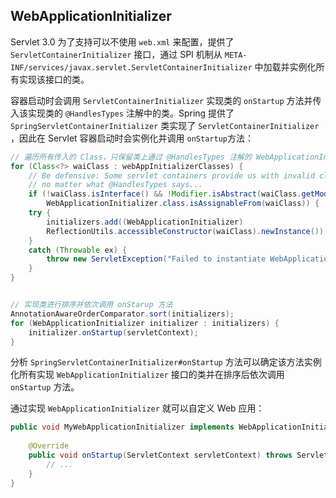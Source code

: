 ## WebApplicationInitializer

Servlet 3.0 为了支持可以不使用 `web.xml` 来配置，提供了 `ServletContainerInitializer` 接口，通过 SPI 机制从 `META-INF/services/javax.servlet.ServletContainerInitializer` 中加载并实例化所有实现该接口的类。

容器启动时会调用 `ServletContainerInitializer` 实现类的 `onStartup` 方法并传入该实现类的 `@HandlesTypes` 注解中的类。Spring 提供了 `SpringServletContainerInitializer` 类实现了 `ServletContainerInitializer` ，因此在 Servlet 容器启动时会实例化并调用 `onStartup`方法：

```java
// 遍历所有传入的 Class，只保留类上通过 @HandlesTypes 注解的 WebApplicationInitializer 类
for (Class<?> waiClass : webAppInitializerClasses) {
	// Be defensive: Some servlet containers provide us with invalid classes,
	// no matter what @HandlesTypes says...
	if (!waiClass.isInterface() && !Modifier.isAbstract(waiClass.getModifiers()) &&
		WebApplicationInitializer.class.isAssignableFrom(waiClass)) {
	try {
		initializers.add((WebApplicationInitializer)											// 实例化保留下来的类
        ReflectionUtils.accessibleConstructor(waiClass).newInstance());
	}
	catch (Throwable ex) {
		throw new ServletException("Failed to instantiate WebApplicationInitializer class", ex);
	}
}


// 实现类进行排序并依次调用 onStarup 方法
AnnotationAwareOrderComparator.sort(initializers);
for (WebApplicationInitializer initializer : initializers) {
	initializer.onStartup(servletContext);
}
```

分析 `SpringServletContainerInitializer#onStartup` 方法可以确定该方法实例化所有实现 `WebApplicationInitializer` 接口的类并在排序后依次调用 `onStartup` 方法。



通过实现 `WebApplicationInitializer` 就可以自定义 Web 应用：

```java
public void MyWebApplicationInitializer implements WebApplicationInitializer {
    
    @Override
    public void onStartup(ServletContext servletContext) throws ServletException {
    	// ...
    }
}
```

